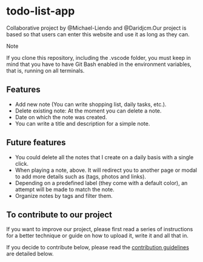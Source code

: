 # todo-list-app

Collaborative project by @Michael-Liendo and @Daridjcm.Our project is based so that users can enter this website and use it as long as they can.

> [!NOTE]
> If you clone this repository, including the .vscode folder, you must keep in mind that you have to have Git Bash enabled in the environment variables, that is, running on all terminals.

## Features

- Add new note (You can write shopping list, daily tasks, etc.).
- Delete existing note: At the moment you can delete a note.
- Date on which the note was created.
- You can write a title and description for a simple note.

## Future features

- You could delete all the notes that I create on a daily basis with a single click.
- When playing a note, above. It will redirect you to another page or modal to add more details such as (tags, photos and links).
- Depending on a predefined label (they come with a default color), an attempt will be made to match the note.
- Organize notes by tags and filter them.

## To contribute to our project

If you want to improve our project, please first read a series of instructions for a better technique or guide on how to upload it, write it and all that in.

If you decide to contribute below, please read the [contribution guidelines](./public/docs/CONTRIBUTING.md) are detailed below.
